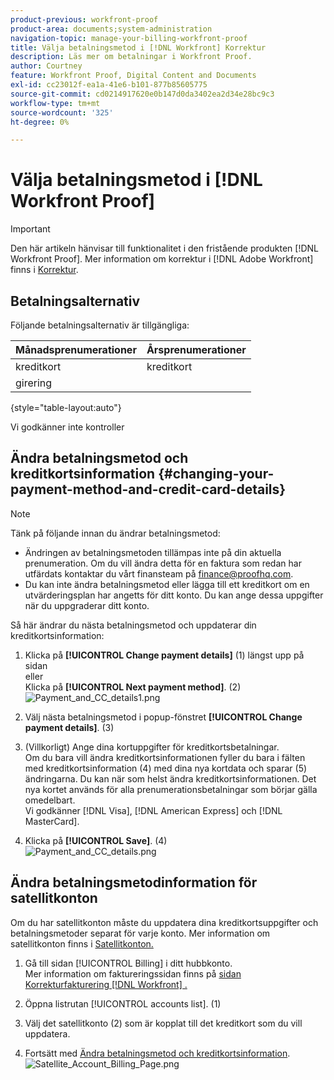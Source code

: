 ```yaml
---
product-previous: workfront-proof
product-area: documents;system-administration
navigation-topic: manage-your-billing-workfront-proof
title: Välja betalningsmetod i [!DNL Workfront] Korrektur
description: Läs mer om betalningar i Workfront Proof.
author: Courtney
feature: Workfront Proof, Digital Content and Documents
exl-id: cc23012f-ea1a-41e6-b101-877b85605775
source-git-commit: cd0214917620e0b147d0da3402ea2d34e28bc9c3
workflow-type: tm+mt
source-wordcount: '325'
ht-degree: 0%

---
```


# Välja betalningsmetod i [!DNL Workfront Proof]

>[!IMPORTANT]
>
>Den här artikeln hänvisar till funktionalitet i den fristående produkten [!DNL Workfront Proof]. Mer information om korrektur i [!DNL Adobe Workfront] finns i [Korrektur](../../../review-and-approve-work/proofing/proofing.md).

## Betalningsalternativ

Följande betalningsalternativ är tillgängliga:

| **Månadsprenumerationer** | **Årsprenumerationer** |
|---|---|
| kreditkort | kreditkort |
| girering |  |

{style="table-layout:auto"}

Vi godkänner inte kontroller

## Ändra betalningsmetod och kreditkortsinformation {#changing-your-payment-method-and-credit-card-details}

>[!NOTE]
>
>Tänk på följande innan du ändrar betalningsmetod:
>
>* Ändringen av betalningsmetoden tillämpas inte på din aktuella prenumeration. Om du vill ändra detta för en faktura som redan har utfärdats kontaktar du vårt finansteam på [finance@proofhq.com](mailto:finance@proofhq.com).
>* Du kan inte ändra betalningsmetod eller lägga till ett kreditkort om en utvärderingsplan har angetts för ditt konto. Du kan ange dessa uppgifter när du uppgraderar ditt konto.
>



Så här ändrar du nästa betalningsmetod och uppdaterar din kreditkortsinformation:

1. Klicka på **[!UICONTROL Change payment details]** (1) längst upp på sidan\
   eller\
   Klicka på **[!UICONTROL Next payment method]**. (2)\
   ![Payment_and_CC_details1.png](assets/payment-and-cc-details1-350x205.png)

1. Välj nästa betalningsmetod i popup-fönstret **[!UICONTROL Change payment details]**. (3)
1. (Villkorligt) Ange dina kortuppgifter för kreditkortsbetalningar.\
   Om du bara vill ändra kreditkortsinformationen fyller du bara i fälten med kreditkortsinformation (4) med dina nya kortdata och sparar (5) ändringarna. Du kan när som helst ändra kreditkortsinformationen. Det nya kortet används för alla prenumerationsbetalningar som börjar gälla omedelbart.\
   Vi godkänner [!DNL Visa], [!DNL American Express] och [!DNL MasterCard].

1. Klicka på **[!UICONTROL Save]**. (4)\
   ![Payment_and_CC_details.png](assets/payment-and-cc-details-350x217.png)

## Ändra betalningsmetodinformation för satellitkonton

Om du har satellitkonton måste du uppdatera dina kreditkortsuppgifter och betalningsmetoder separat för varje konto. Mer information om satellitkonton finns i [Satellitkonton.](https://support.workfront.com/hc/en-us/sections/115000921108-Satellite-accounts)

1. Gå till sidan [!UICONTROL Billing] i ditt hubbkonto.\
   Mer information om faktureringssidan finns på [sidan Korrekturfakturering [!DNL Workfront] .](../../../workfront-proof/wp-billingsettings/manage-your-billing/wp-billing-page.md)

1. Öppna listrutan [!UICONTROL accounts list]. (1)
1. Välj det satellitkonto (2) som är kopplat till det kreditkort som du vill uppdatera.
1. Fortsätt med [Ändra betalningsmetod och kreditkortsinformation](#changing-your-payment-method-and-credit-card-details).\
   ![Satellite_Account_Billing_Page.png](assets/satellite-account-billing-page-350x167.png)
